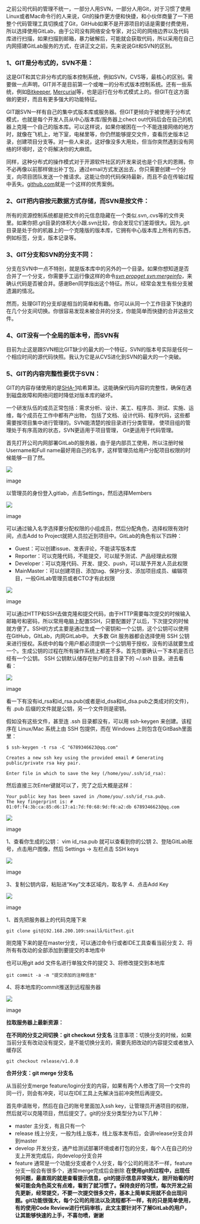 之前公司代码的管理不统一，一部分人用SVN，一部分人用Git，对于习惯了使用Linux或者Mac命令行的人来说，Git的操作更方便和快捷，和小伙伴商量了一下把整个代码管理工具切换成了Git，GitHub如果不是开源项目的话是需要付费使用，所以选择使用GitLab，由于公司没有网络安全专家，对公司的网络边界以及代码库进行扫描，如果扫描到邮箱，暴力破解后，可能就会获取代码，所以采用在自己内网搭建GitLab服务的方式，在讲正文之前，先来说说Git和SVN的区别。

### 1、GIT是分布式的，SVN不是：

这是GIT和其它非分布式的版本控制系统，例如SVN，CVS等，最核心的区别。需要做一点声明，GIT并不是目前第一个或唯一的分布式版本控制系统。还有一些系统，例如[Bitkeeper](https://links.jianshu.com/go?to=http%3A%2F%2Fwww.bitkeeper.com%2F), [Mercurial](https://links.jianshu.com/go?to=http%3A%2F%2Fmercurial.selenic.com%2F)等，也是运行在分布式模式上的。但GIT在这方面做的更好，而且有更多强大的功能特征。

GIT跟SVN一样有自己的集中式版本库或服务器。但GIT更倾向于被使用于分布式模式，也就是每个开发人员从中心版本库/服务器上chect out代码后会在自己的机器上克隆一个自己的版本库。可以这样说，如果你被困在一个不能连接网络的地方时，就像在飞机上，地下室，电梯里等，你仍然能够提交文件，查看历史版本记录，创建项目分支等。对一些人来说，这好像没多大用处，但当你突然遇到没有网络的环境时，这个将解决你的大麻烦。

同样，这种分布式的操作模式对于开源软件社区的开发来说也是个巨大的恩赐，你不必再像以前那样做出补丁包，通过email方式发送出去，你只需要创建一个分支，向项目团队发送一个推请求。这能让你的代码保持最新，而且不会在传输过程中丢失。[github.com](https://links.jianshu.com/go?to=http%3A%2F%2Fwww.github.com%2F)就是一个这样的优秀案例。

### 2、GIT把内容按元数据方式存储，而SVN是按文件：

所有的资源控制系统都是把文件的元信息隐藏在一个类似.svn,.cvs等的文件夹里。如果你把.git目录的体积大小跟.svn比较，你会发现它们差距很大。因为,.git目录是处于你的机器上的一个克隆版的版本库，它拥有中心版本库上所有的东西，例如标签，分支，版本记录等。

### 3、GIT分支和SVN的分支不同：

分支在SVN中一点不特别，就是版本库中的另外的一个目录。如果你想知道是否合并了一个分支，你需要手工运行像这样的命令[_svn propget svn:mergeinfo_](https://links.jianshu.com/go?to=http%3A%2F%2Fjan.baresovi.cz%2Fdr%2Fen%2Fsubversion-mergeinfo)，来确认代码是否被合并。感谢Ben同学指出这个特征。所以，经常会发生有些分支被遗漏的情况。

然而，处理GIT的分支却是相当的简单和有趣。你可以从同一个工作目录下快速的在几个分支间切换。你很容易发现未被合并的分支，你能简单而快捷的合并这些文件。

### 4、GIT没有一个全局的版本号，而SVN有

目前为止这是跟SVN相比GIT缺少的最大的一个特征，SVN的版本号实际是任何一个相应时间的源代码快照。我认为它是从CVS进化到SVN的最大的一个突破。

### 5、GIT的内容完整性要优于SVN：

GIT的内容存储使用的是[SHA-1](https://links.jianshu.com/go?to=http%3A%2F%2Fen.wikipedia.org%2Fwiki%2FSHA-1)哈希算法。这能确保代码内容的完整性，确保在遇到磁盘故障和网络问题时降低对版本库的破坏。

一个研发队伍的成员正常包括：需求分析、设计、美工、程序员、测试、实施、运维，每个成员在工作中都有产出物， 包括了文档、设计代码、程序代码，这些都需要按项目集中进行管理的。SVN能清楚的按目录进行分类管理， 使项目组的管理处于有序高效的状态，SVN更适用于项目管理， Git更适用于代码管理。

首先打开公司内网部署GitLab的服务器，由于是内部员工使用，所以注册时候Username和Full name最好用自己的名字，这样管理员给用户分配项目权限的时候能够一目了然。

![](https://upload-images.jianshu.io/upload_images/6781582-ca30fee1101f4739.png#crop=0&crop=0&crop=1&crop=1&id=JD1oS&originHeight=610&originWidth=1021&originalType=binary&ratio=1&rotation=0&showTitle=false&status=done&style=none&title=)

image

以管理员的身份登入gitlab，点击Settings，然后选择Members

![](https://upload-images.jianshu.io/upload_images/6781582-054073a3d940c331.png#crop=0&crop=0&crop=1&crop=1&id=F797x&originHeight=309&originWidth=248&originalType=binary&ratio=1&rotation=0&showTitle=false&status=done&style=none&title=)

image

可以通过输入名字选择要分配权限的小组成员，然后分配角色，选择权限有效时间，点击Add to Project就把人员拉近到项目中。GitLab的角色有以下四种：

- Guest：可以创建issue、发表评论，不能读写版本库
- Reporter：可以克隆代码，不能提交，可以赋予测试、产品经理此权限
- Developer：可以克隆代码、开发、提交、push，可以赋予开发人员此权限
- MainMaster：可以创建项目、添加tag、保护分支、添加项目成员、编辑项目，一般GitLab管理员或者CTO才有此权限

![](https://upload-images.jianshu.io/upload_images/6781582-b9d4cbc699a0ded6.png#crop=0&crop=0&crop=1&crop=1&id=x23eK&originHeight=374&originWidth=1240&originalType=binary&ratio=1&rotation=0&showTitle=false&status=done&style=none&title=)

image

可以通过HTTP和SSH去做克隆和提交代码，由于HTTP需要每次提交的时候输入邮箱号和密码，所以常用电脑上配置SSH，只要配置好了以后，下次提交的时候就方便了。SSH的方式主要是通过生成一个密钥和一个公钥，这个公钥可以使用在GitHub，GItLab，内网GitLab中。
大多数 Git 服务器都会选择使用 SSH 公钥来进行授权。系统中的每个用户都必须提供一个公钥用于授权，没有的话就要生成一个。生成公钥的过程在所有操作系统上都差不多。首先你要确认一下本机是否已经有一个公钥。
SSH 公钥默认储存在账户的主目录下的 ~/.ssh 目录。进去看看：

![](https://upload-images.jianshu.io/upload_images/6781582-7ba3cae2bd2c79ea.png#crop=0&crop=0&crop=1&crop=1&id=kYPIK&originHeight=266&originWidth=620&originalType=binary&ratio=1&rotation=0&showTitle=false&status=done&style=none&title=)

image

看一下有没有id_rsa和id_rsa.pub(或者是id_dsa和id_dsa.pub之类成对的文件)，有 .pub 后缀的文件就是公钥，另一个文件则是密钥。

假如没有这些文件，甚至连 .ssh 目录都没有，可以用 ssh-keygen 来创建。该程序在 Linux/Mac 系统上由 SSH 包提供，而在 Windows 上则包含在GitBash里面里：

```
$ ssh-keygen -t rsa -C "6789346623@qq.com"

Creates a new ssh key using the provided email # Generating public/private rsa key pair.

Enter file in which to save the key (/home/you/.ssh/id_rsa):
```

然后直接三次Enter键就可以了，完了之后大概是这样：

```
Your public key has been saved in /home/you/.ssh/id_rsa.pub.
The key fingerprint is: # 01:0f:f4:3b:ca:85:d6:17:a1:7d:f0:68:9d:f0:a2:db 6789346623@qq.com
```

![](https://upload-images.jianshu.io/upload_images/6781582-289cf6cfe483b32e.png#crop=0&crop=0&crop=1&crop=1&id=FP7oM&originHeight=288&originWidth=840&originalType=binary&ratio=1&rotation=0&showTitle=false&status=done&style=none&title=)

image

1、查看你生成的公钥：
vim id_rsa.pub
就可以查看到你的公钥
2、登陆GitLab账号，点击用户图像，然后 Settings -> 左栏点击 SSH keys

![](https://upload-images.jianshu.io/upload_images/6781582-7dbf927dcb6f96b0.png#crop=0&crop=0&crop=1&crop=1&id=JA0Ho&originHeight=310&originWidth=284&originalType=binary&ratio=1&rotation=0&showTitle=false&status=done&style=none&title=)

image

3、复制公钥内容，粘贴进“Key”文本区域内，取名字
4、点击Add Key

![](https://upload-images.jianshu.io/upload_images/6781582-050d2c55bd5202f0.png#crop=0&crop=0&crop=1&crop=1&id=npoWk&originHeight=671&originWidth=988&originalType=binary&ratio=1&rotation=0&showTitle=false&status=done&style=none&title=)

image

1、首先把服务器上的代码克隆下来

```
git clone git@192.168.200.109:snailå/GitTest.git
```

刚克隆下来的是在master分支，可以通过命令行或者IDE工具查看当前分支
2、将所有有改动的全部添加到要提交的本地库中

也可以用git add 文件名进行单独文件的提交
3、将修改提交到本地库

```
git commit -a -m "提交添加的注释信息"
```

4、将本地库的commit推送到远程服务器

![](https://upload-images.jianshu.io/upload_images/6781582-0b3c4f307e1f35bb.png#crop=0&crop=0&crop=1&crop=1&id=cNH2y&originHeight=1598&originWidth=1164&originalType=binary&ratio=1&rotation=0&showTitle=false&status=done&style=none&title=)

image

**拉取服务器上最新资源：**

**在不同的分支之间切换：git checkout 分支名**
注意事项：切换分支的时候，如果当前分支有改动没有提交，是不能切换分支的，需要先把改动的内容提交或者放入缓存区

```
git checkout release/v1.0.0
```

**合并分支：git merge 分支名**

从当前分支merge feature/login分支的内容，如果有两个人修改了同一个文件的同一行，则会有冲突，可以在IDE工具上先解决当前冲突然后再提交。

首先申请账号，然后在自己的账号里面加入ssh key，让管理员开通项目的权限，然后就可以克隆项目，然后提交了。git的分支分类型分为以下几种：

- master 主分支，有且只有一个
- release 线上分支，一般为线上版本，线上版本发布后，会讲release分支合并到master
- develop 开发分支，通产给测试部署环境或者打包的分支，每个人在自己的分支上开发完成后，向develop分支合并
- feature 通常是一个功能分支或者个人分支，每个公司的用法不一样，feature分支一般会有很多个，通常merge完成后会删除
**在使用git的过程中，出现任何问题，最直观的就是查看提示信息，git的提示信息非常强大，刚开始看的时候可能会角色英文有点难，看到了就习惯了。保持良好的习惯，每次开发之前先更新，经常提交，不要一次提交很多文件，基本上简单实用就不会出现问题。git功能很强大，每个公司的用法以及流程都不一样，有的只是简单使用，有的使用Code Review进行代码审核，此文主要针对不了解GitLab的用户，让其能够快速的上手，不喜勿喷，谢谢**
